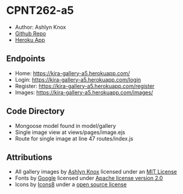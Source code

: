 # CPNT262-a5 
* Author: Ashlyn Knox
* [Github Repo](https://github.com/ashlyn-knox/cpnt262-a5)
* [Heroku App](https://kira-gallery-a5.herokuapp.com/)

## Endpoints
* Home: https://kira-gallery-a5.herokuapp.com/
* Login: https://kira-gallery-a5.herokuapp.com/login
* Register: https://kira-gallery-a5.herokuapp.com/register
* Images: https://kira-gallery-a5.herokuapp.com/images/

## Code Directory
* Mongoose model found in model/gallery
* Single image view at views/pages/image.ejs
* Route for single image at line 47 routes/index.js

## Attributions
* All gallery images by [Ashlyn Knox](https://github.com/ashlyn-knox) licensed under an [MIT License](https://mit-license.org/)
* Fonts by [Google](https://google.com) licensed under [Apache license version 2.0](https://www.apache.org/licenses/LICENSE-2.0.html)
* Icons by [Icons8](https://icons8.com/line-awesome) under a [open source license](https://icons8.com/license)



